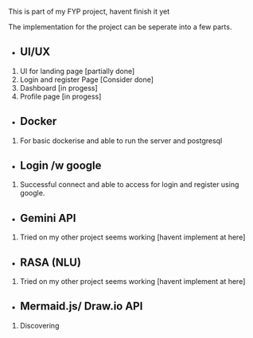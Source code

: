 This is part of my FYP project, havent finish it yet

The implementation for the project can be seperate into a few parts.

- **UI/UX**
  -----------
1. UI for landing page [partially done]
2. Login and register Page [Consider done]
3. Dashboard [in progess]
4. Profile page [in progess]
   
- **Docker**
  -----------
1. For basic dockerise and able to run the server and postgresql
   
- **Login /w google**
  -----------
1. Successful connect and able to access for login and register using google.
   
- **Gemini API**
   -----------
1. Tried on my other project seems working [havent implement at here]
     
- **RASA (NLU)**
  -----------
1. Tried on my other project seems working [havent implement at here]
  
- **Mermaid.js/ Draw.io API**
  -----------
1. Discovering
